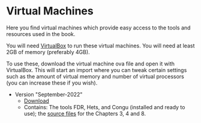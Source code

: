 # Virtual Machines

Here you find virtual machines which provide easy access to the tools and resources used in the book.

You will need [VirtualBox](https://www.virtualbox.org/) to run these virtual machines. You will need at least 2GB of memory (preferably 4GB).

To use these, download the virtual machine ova file and open it with VirtualBox. This will start an import where you can tweak certain settings such as the amount of virtual memory and number of virtual processors (you can increase these if you wish).

* Version "September-2022"
  * [Download](https://tc1.me/sefm-book-vm-2022-09)
  * Contains: The tools FDR, Hets, and Congu (installed  and ready to use); the [source files](additional-material-for-selected-chapters.md) for the Chapters 3, 4 and 8.